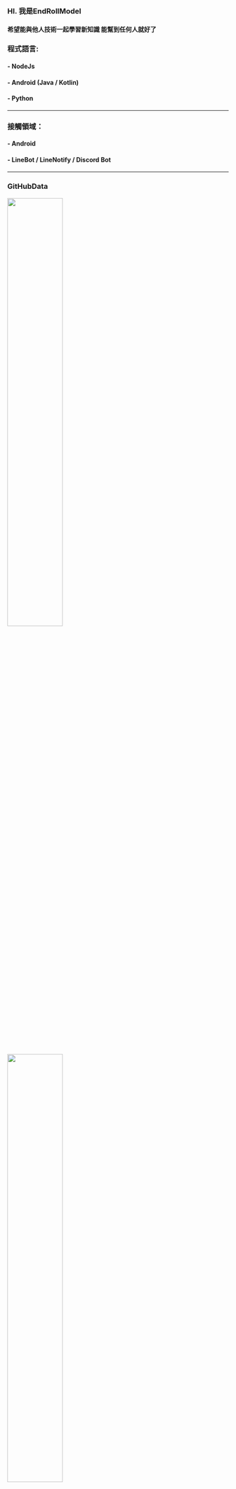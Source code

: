 
### HI. 我是EndRollModel 

#### 希望能與他人技術一起學習新知識 能幫到任何人就好了

### 程式語言:

#### - NodeJs

#### - Android (Java / Kotlin)

#### - Python 

----

### 接觸領域：

#### - Android

#### - LineBot / LineNotify / Discord Bot

---- 

### GitHubData

<div>
    <img width="50%" src="https://github-readme-stats.vercel.app/api?username=EndRollModel&show_icons=true&theme=dracula">
    <br/>
    <img width="50%" src="https://github-readme-stats.vercel.app/api/top-langs/?username=EndRollModel&layout=compact&theme=dracula">
    <br/>
    <img src="https://music-card.levinvic.store/?id=313u5rd4zov6fvufwzpngtgb3hvm">
    
</div>
